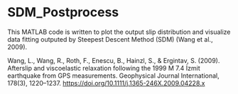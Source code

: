 # SDM_Postprocess
This MATLAB code is written to plot the output slip distribution and visualize data fitting outputed by Steepest Descent Method (SDM) (Wang et al., 2009).

Wang, L., Wang, R., Roth, F., Enescu, B., Hainzl, S., & Ergintav, S. (2009). Afterslip and viscoelastic relaxation following the 1999 M 7.4 İzmit earthquake from GPS measurements. Geophysical Journal International, 178(3), 1220–1237. https://doi.org/10.1111/j.1365-246X.2009.04228.x
